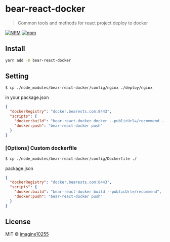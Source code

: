 # bear-react-docker

> Common tools and methods for react project deploy to docker

[![NPM](https://img.shields.io/npm/v/bear-react-docker.svg)](https://www.npmjs.com/package/bear-react-docker)
[![npm](https://img.shields.io/npm/dm/bear-react-docker.svg)](https://www.npmjs.com/package/bear-react-docker)


## Install

```bash
yarn add -D bear-react-docker
```



## Setting

```bash
$ cp ./node_modules/bear-react-docker/config/nginx ./deploy/nginx
```

in your package.json
```json
{
  "dockerRegistry": "docker.bearests.com:8443",
  "scripts": {
    "docker:build": "bear-react-docker docker --publicUrl=/recommend --dockerfile=./node_modules/bear-react-docker/config/Dockerfile",
    "docker:push": "bear-react-docker push"
  }
}
```

### [Options] Custom dockerfile
```bash
$ cp ./node_modules/bear-react-docker/config/Dockerfile ./ 
```

package.json
```json
{
  "dockerRegistry": "docker.bearests.com:8443",
  "scripts": {
    "docker:build": "bear-react-docker build --publicUrl=/recommend",
    "docker:push": "bear-react-docker push"
  }
}
```


## License

MIT © [imagine10255](https://github.com/imagine10255)
